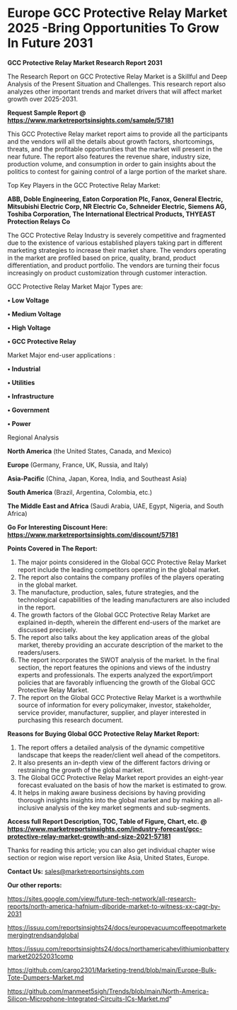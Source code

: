 # Europe GCC Protective Relay Market 2025 -Bring Opportunities To Grow In Future 2031

<strong>GCC Protective Relay Market Research Report 2031</strong>

The Research Report on GCC Protective Relay Market is a Skillful and Deep Analysis of the Present Situation and Challenges. This research report also analyzes other important trends and market drivers that will affect market growth over 2025-2031.

<strong>Request Sample Report @ <a href=https://www.marketreportsinsights.com/sample/57181>https://www.marketreportsinsights.com/sample/57181</a></strong>

This GCC Protective Relay market report aims to provide all the participants and the vendors will all the details about growth factors, shortcomings, threats, and the profitable opportunities that the market will present in the near future. The report also features the revenue share, industry size, production volume, and consumption in order to gain insights about the politics to contest for gaining control of a large portion of the market share.

Top Key Players in the GCC Protective Relay Market:

<strong>ABB, Doble Engineering, Eaton Corporation Plc, Fanox, General Electric, Mitsubishi Electric Corp, NR Electric Co, Schneider Electric, Siemens AG, Toshiba Corporation, The International Electrical Products, THYEAST Protection Relays Co</strong>

The GCC Protective Relay Industry is severely competitive and fragmented due to the existence of various established players taking part in different marketing strategies to increase their market share. The vendors operating in the market are profiled based on price, quality, brand, product differentiation, and product portfolio. The vendors are turning their focus increasingly on product customization through customer interaction.

GCC Protective Relay Market Major Types are:

<strong>• Low Voltage

• Medium Voltage

• High Voltage

• GCC Protective Relay</strong>

Market Major end-user applications :

<strong>• Industrial

• Utilities

• Infrastructure

• Government

• Power</strong>

Regional Analysis

</u><strong><b>North America</b></strong> (the United States, Canada, and Mexico)

<strong><b>Europe </b></strong>(Germany, France, UK, Russia, and Italy)

<strong><b>Asia-Pacific</b></strong> (China, Japan, Korea, India, and Southeast Asia)

<strong><b>South America</b></strong> (Brazil, Argentina, Colombia, etc.)

<strong><b>The Middle East and Africa</b></strong> (Saudi Arabia, UAE, Egypt, Nigeria, and South Africa)

<strong>Go For Interesting Discount Here: <a href=https://www.marketreportsinsights.com/discount/57181>https://www.marketreportsinsights.com/discount/57181</a></strong>

<strong>Points Covered in The Report:</strong>
<ol>
  <li>The major points considered in the Global GCC Protective Relay Market report include the leading competitors operating in the global market.</li>
  <li>The report also contains the company profiles of the players operating in the global market.</li>
  <li>The manufacture, production, sales, future strategies, and the technological capabilities of the leading manufacturers are also included in the report.</li>
  <li>The growth factors of the Global GCC Protective Relay Market are explained in-depth, wherein the different end-users of the market are discussed precisely.</li>
  <li>The report also talks about the key application areas of the global market, thereby providing an accurate description of the market to the readers/users.</li>
  <li>The report incorporates the SWOT analysis of the market. In the final section, the report features the opinions and views of the industry experts and professionals. The experts analyzed the export/import policies that are favorably influencing the growth of the Global GCC Protective Relay Market.</li>
  <li>The report on the Global GCC Protective Relay Market is a worthwhile source of information for every policymaker, investor, stakeholder, service provider, manufacturer, supplier, and player interested in purchasing this research document.</li>
</ol>
<strong>Reasons for Buying Global GCC Protective Relay Market Report:</strong>

<ol>
  <li>The report offers a detailed analysis of the dynamic competitive landscape that keeps the reader/client well ahead of the competitors.</li>
  <li>It also presents an in-depth view of the different factors driving or restraining the growth of the global market.</li>
  <li>The Global GCC Protective Relay Market report provides an eight-year forecast evaluated on the basis of how the market is estimated to grow.</li>
  <li>It helps in making aware business decisions by having providing thorough insights insights into the global market and by making an all-inclusive analysis of the key market segments and sub-segments.</li>
</ol>
<strong>Access full Report Description, TOC, Table of Figure, Chart, etc. @ <a href=https://www.marketreportsinsights.com/industry-forecast/gcc-protective-relay-market-growth-and-size-2021-57181>https://www.marketreportsinsights.com/industry-forecast/gcc-protective-relay-market-growth-and-size-2021-57181</a></strong>


Thanks for reading this article; you can also get individual chapter wise section or region wise report version like Asia, United States, Europe.

<strong>Contact Us:</strong>
sales@marketreportsinsights.com

<strong>Our other reports:</strong>

<a href=https://sites.google.com/view/future-tech-network/all-research-reports/north-america-hafnium-diboride-market-to-witness-xx-cagr-by-2031>https://sites.google.com/view/future-tech-network/all-research-reports/north-america-hafnium-diboride-market-to-witness-xx-cagr-by-2031</a>

<a href=https://issuu.com/reportsinsights24/docs/europevacuumcoffeepotmarketemergingtrendsandglobal>https://issuu.com/reportsinsights24/docs/europevacuumcoffeepotmarketemergingtrendsandglobal</a>

<a href=https://issuu.com/reportsinsights24/docs/northamericahevlithiumionbatterymarket20252031comp>https://issuu.com/reportsinsights24/docs/northamericahevlithiumionbatterymarket20252031comp</a>

<a href=https://github.com/cargo2301/Marketing-trend/blob/main/Europe-Bulk-Tote-Dumpers-Market.md>https://github.com/cargo2301/Marketing-trend/blob/main/Europe-Bulk-Tote-Dumpers-Market.md</a>

<a href=https://github.com/manmeet5sigh/Trends/blob/main/North-America-Silicon-Microphone-Integrated-Circuits-ICs-Market.md>https://github.com/manmeet5sigh/Trends/blob/main/North-America-Silicon-Microphone-Integrated-Circuits-ICs-Market.md</a>"
